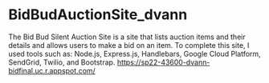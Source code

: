 # BidBudAuctionSite_dvann
The Bid Bud Silent Auction Site is a site that lists auction items and their details and allows users to make a bid on an item. To complete this site, I used tools such as: Node.js, Express.js, Handlebars, Google Cloud Platform, SendGrid, Twilio, and Bootstrap. 
https://sp22-43600-dvann-bidfinal.uc.r.appspot.com/
